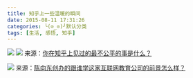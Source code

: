 ```yaml
---
title: 知乎上一些温暖的瞬间
date: 2015-08-11 17:31:26
categories: ╰(⊙_⊙)╯默认分类
tags: [生活, 感悟, 知乎]
---
```


![][1]
![][2]
来源：[你在知乎上见过的最不公平的事是什么？][3] 
<!--more-->
![][4]
来源：[陈向东创办的跟谁学这家互联网教育公司的前景怎么样？][5]


  [1]: http://7xivmb.com1.z0.glb.clouddn.com/%E7%9F%A5%E4%B9%8E%E5%B0%8A%E6%95%AC1.PNG
  [2]: http://7xivmb.com1.z0.glb.clouddn.com/%E7%9F%A5%E4%B9%8E%E5%B0%8A%E6%95%AC2.PNG
  [3]: http://www.zhihu.com/question/27854894
  [4]: http://7xivmb.com1.z0.glb.clouddn.com/%E7%9F%A5%E4%B9%8E%E5%B0%8A%E6%95%AC3.png
  [5]: http://www.zhihu.com/question/27173413